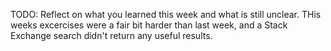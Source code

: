 TODO: Reflect on what you learned this week and what is still unclear.
THis weeks excercises were a fair bit harder than last week, and a Stack Exchange search didn't return any useful results. 